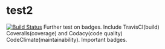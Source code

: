 # test2
[![Build Status](https://travis-ci.org/engpetermwangi/test2.svg?branch=master)](https://travis-ci.org/engpetermwangi/test2)
Further test on badges. Include TravisCI(build) Coveralls(coverage) and Codacy(code quality) CodeClimate(maintainability).
Important badges.
